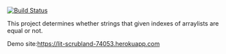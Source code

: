 [![Build Status](https://travis-ci.org/drdkymk/myDemoApp.svg?branch=master)](https://travis-ci.org/drdkymk/myDemoApp)


This project determines whether strings that given indexes of arraylists are equal or not.

Demo site:https://lit-scrubland-74053.herokuapp.com